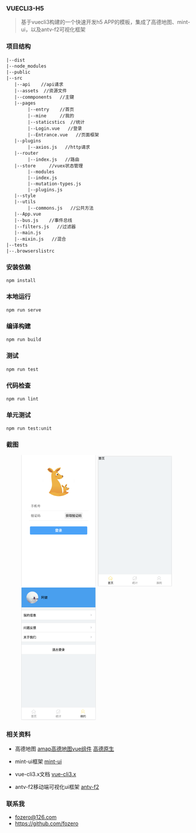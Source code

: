 ### VUECLI3-H5

> 基于vuecli3构建的一个快速开发h5 APP的模板，集成了高德地图、mint-ui，以及antv-f2可视化框架

### 项目结构
```
|--dist
|--node_modules
|--public
|--src
   |--api    //api请求
   |--assets  //资源文件
   |--commponents   //主键
   |--pages
        |--entry    //首页
        |--mine     //我的
        |--staticstics  //统计
        |--Login.vue   //登录
        |--Entrance.vue   //页面框架
   |--plugins
        |--axios.js   //http请求
   |--router
        |--index.js   //路由
   |--store     //vuex状态管理
        |--modules
        |--index.js
        |--mutation-types.js
        |--plugins.js
   |--style
   |--utils  
        |--commons.js   //公共方法
   |--App.vue
   |--bus.js    //事件总线
   |--filters.js   //过滤器
   |--main.js      
   |--mixin.js   //混合
|--tests
|--.browserslistrc
```


### 安装依赖
```
npm install
```

### 本地运行
```
npm run serve
```

### 编译构建
```
npm run build
```

### 测试
```
npm run test
```

### 代码检查
```
npm run lint
```

### 单元测试
```
npm run test:unit
```


### 截图

<figure class="third">
    <img src="https://raw.githubusercontent.com/fozero/VUECLI3-H5/master/public/screenshot/登录.png" width="200">
    <img src="https://raw.githubusercontent.com/fozero/VUECLI3-H5/master/public/screenshot/首页.png" width="200">
    <img src="https://raw.githubusercontent.com/fozero/VUECLI3-H5/master/public/screenshot/我的.png" width="200">
</figure>


### 相关资料
- 高德地图
[amap高德地图vue组件](https://elemefe.github.io/vue-amap/#/)
[高德原生](https://lbs.amap.com/api/javascript-api/summary)

- mint-ui框架
[mint-ui](http://mint-ui.github.io/#!/zh-cn)

- vue-cli3.x文档
[vue-cli3.x](https://cli.vuejs.org/zh/)

- antv-f2移动端可视化ui框架
[antv-f2](https://antv.alipay.com/zh-cn/f2/3.x/)


### 联系我
- fozero@126.com
- https://github.com/fozero
